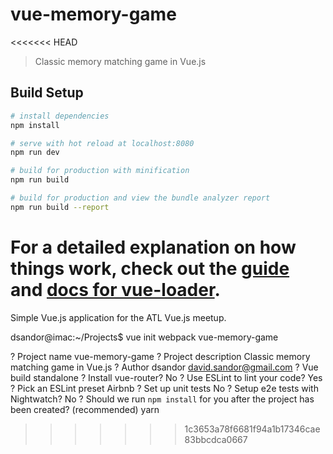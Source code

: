 # vue-memory-game
<<<<<<< HEAD

> Classic memory matching game in Vue.js

## Build Setup

``` bash
# install dependencies
npm install

# serve with hot reload at localhost:8080
npm run dev

# build for production with minification
npm run build

# build for production and view the bundle analyzer report
npm run build --report
```

For a detailed explanation on how things work, check out the [guide](http://vuejs-templates.github.io/webpack/) and [docs for vue-loader](http://vuejs.github.io/vue-loader).
=======
Simple Vue.js application for the ATL Vue.js meetup.




dsandor@imac:~/Projects$ vue init webpack vue-memory-game

? Project name vue-memory-game
? Project description Classic memory matching game in Vue.js
? Author dsandor <david.sandor@gmail.com>
? Vue build standalone
? Install vue-router? No
? Use ESLint to lint your code? Yes
? Pick an ESLint preset Airbnb
? Set up unit tests No
? Setup e2e tests with Nightwatch? No
? Should we run `npm install` for you after the project has been created? (recommended) yarn


>>>>>>> 1c3653a78f6681f94a1b17346cae83bbcdca0667
